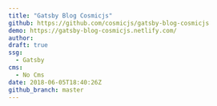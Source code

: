```yaml
---
title: "Gatsby Blog Cosmicjs"
github: https://github.com/cosmicjs/gatsby-blog-cosmicjs
demo: https://gatsby-blog-cosmicjs.netlify.com/
author: 
draft: true
ssg:
  - Gatsby
cms:
  - No Cms
date: 2018-06-05T18:40:26Z
github_branch: master
---
```

